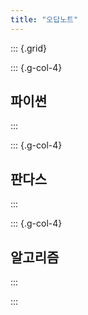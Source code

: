 ```yaml
---
title: "오답노트"
---
```


::: {.grid}

::: {.g-col-4}
## 파이썬
:::

::: {.g-col-4}
## 판다스
:::

::: {.g-col-4}
## 알고리즘
:::

:::